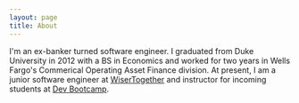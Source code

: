 ```yaml
---
layout: page
title: About
---
```


I'm an ex-banker turned software engineer. I graduated from Duke University in 2012 with a BS in Economics and worked for two years in Wells Fargo's Commerical Operating Asset Finance division. At present, I am a junior software engineer at <a href="http://www.wisertogether.com/" target="_blank">WiserTogether</a> and instructor for incoming students at <a href="http://devbootcamp.com/" target="_blank">Dev Bootcamp</a>.

